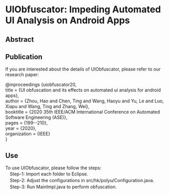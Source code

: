 # UIObfuscator: Impeding Automated UI Analysis on Android Apps

## Abstract


## Publication
If you are interested about the details of UIObfuscator, please refer to our research paper:  

@inproceedings {uiobfuscator20,  
title = {UI obfuscation and its effects on automated ui analysis for android apps},  
author = {Zhou, Hao and Chen, Ting and Wang, Haoyu and Yu, Le and Luo, Xiapu and Wang, Ting and Zhang, Wei},  
booktitle = {2020 35th IEEE/ACM International Conference on Automated Software Engineering (ASE)},  
pages = {199--210},  
year = {2020},  
organization = {IEEE}  
}  

## Use
To use UIObfuscator, please follow the steps:  
　Step-1: Import each folder to Eclipse.  
　Step-2: Adjust the configurations in src/hk/polyu/Configuration.java.  
　Step-3: Run MainImpl.java to perform obfuscation.  
